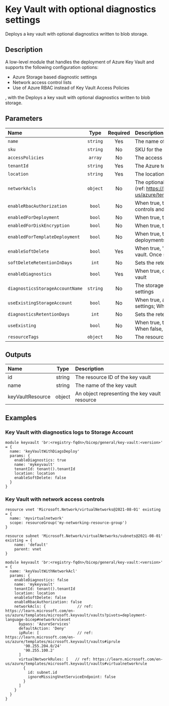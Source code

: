 # Key Vault with optional diagnostics settings

Deploys a key vault with optional diagnostics written to blob storage.

## Description

A low-level module that handles the deployment of Azure Key Vault and supports the following configuration options:

* Azure Storage based diagnostic settings
* Network access control lists
* Use of Azure RBAC instead of Key Vault Access Policies

, with the Deploys a key vault with optional diagnostics written to blob storage.

## Parameters

| Name                            | Type     | Required | Description                                                                                                                                                   |
| :------------------------------ | :------: | :------: | :------------------------------------------------------------------------------------------------------------------------------------------------------------ |
| `name`                          | `string` | Yes      | The name of the key vault                                                                                                                                     |
| `sku`                           | `string` | No       | SKU for the key vault                                                                                                                                         |
| `accessPolicies`                | `array`  | No       | The access policies for the key vault                                                                                                                         |
| `tenantId`                      | `string` | Yes      | The Azure tenantId of the key vault                                                                                                                           |
| `location`                      | `string` | Yes      | The location of the key vault                                                                                                                                 |
| `networkAcls`                   | `object` | No       | The optional network rules securing access to the key vault (ref: https://learn.microsoft.com/en-us/azure/templates/microsoft.keyvault/vaults#networkruleset) |
| `enableRbacAuthorization`       | `bool`   | No       | When true, the key vault uses Azure RBAC-based access controls and any specified access policy will be ignored                                                |
| `enabledForDeployment`          | `bool`   | No       | When true, the key vault will be accessible by deployments                                                                                                    |
| `enabledForDiskEncryption`      | `bool`   | No       | When true, the key vault will be accessible for disk encryption                                                                                               |
| `enabledForTemplateDeployment`  | `bool`   | No       | When true, the key vault will be accessible by ARM deployments                                                                                                |
| `enableSoftDelete`              | `bool`   | Yes      | When true, 'soft delete' functionality is enabled for this key vault. Once set to true, it cannot be reverted to false.                                       |
| `softDeleteRetentionInDays`     | `int`    | No       | Sets the retention policy if this key vault is soft deleted                                                                                                   |
| `enableDiagnostics`             | `bool`   | Yes      | When true, diagnostics settings will be enabled for the key vault                                                                                             |
| `diagnosticsStorageAccountName` | `string` | No       | The storage account name to be used for key vault diagnostic settings                                                                                         |
| `useExistingStorageAccount`     | `bool`   | No       | When true, an existing storage account be used for diagnotics settings; When false, the storage account is created/updated                                    |
| `diagnosticsRetentionDays`      | `int`    | No       | Sets the retention policy for diagnostics settings data, in days                                                                                              |
| `useExisting`                   | `bool`   | No       | When true, the details of an existing key vault will be returned; When false, the key vault is created/updated                                                |
| `resourceTags`                  | `object` | No       | The resource tags applied to resources                                                                                                                        |

## Outputs

| Name             | Type   | Description                                   |
| :--------------- | :----: | :-------------------------------------------- |
| id               | string | The resource ID of the key vault              |
| name             | string | The name of the key vault                     |
| keyVaultResource | object | An object representing the key vault resource |

## Examples

### Key Vault with diagnostics logs to Storage Account

```bicep
module keyvault 'br:<registry-fqdn>/bicep/general/key-vault:<version>' = {
  name: 'keyVaultWithDiagsDeploy'
  params: {
    enableDiagnostics: true
    name: 'mykeyvault'
    tenantId: tenant().tenantId
    location: location
    enableSoftDelete: false
  }
}
```

### Key Vault with network access controls

```bicep
resource vnet 'Microsoft.Network/virtualNetworks@2021-08-01' existing = {
  name: 'myvirtualnetwork'
  scope: resourceGroup('my-networking-resource-group')
}

resource subnet 'Microsoft.Network/virtualNetworks/subnets@2021-08-01' existing = {
    name: 'default'
    parent: vnet
}

module keyvault 'br:<registry-fqdn>/bicep/general/key-vault:<version>' = {
  name: 'keyVaultWithNetworkAcl'
  params: {
    enableDiagnostics: false
    name: 'mykeyvault'
    tenantId: tenant().tenantId
    location: location
    enableSoftDelete: false
    enableRbacAuthorization: false
    networkAcls: {              // ref: https://learn.microsoft.com/en-us/azure/templates/microsoft.keyvault/vaults?pivots=deployment-language-bicep#networkruleset
      bypass: 'AzureServices'
      defaultAction: 'Deny'
      ipRule: [                 // ref: https://learn.microsoft.com/en-us/azure/templates/microsoft.keyvault/vaults#iprule
        '90.255.204.0/24'
        '90.255.100.2'
      ]
      virtualNetworkRules: [   // ref: https://learn.microsoft.com/en-us/azure/templates/microsoft.keyvault/vaults#virtualnetworkrule
        {
          id: subnet.id
          ignoreMissingVnetServiceEndpoint: false
        }
      ]
    }
  }
}
```